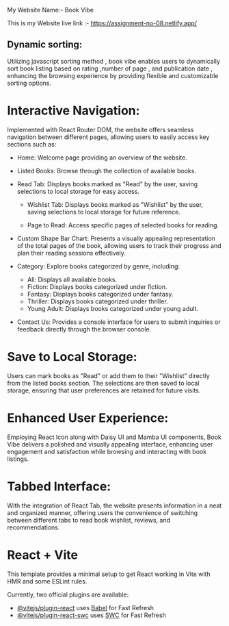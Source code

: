 My Website Name:- Book Vibe

This is my Website live link :- https://assignment-no-08.netlify.app/

## Dynamic sorting:

Utilizing javascript sorting method , book vibe enables users to dynamically sort book listing based on rating ,number of page , and publication date , enhancing the browsing experience by providing flexible and customizable sorting options.

# Interactive Navigation:

Implemented with React Router DOM, the website offers seamless navigation between different pages, allowing users to easily access key sections such as:

  - Home: Welcome page providing an overview of the website.


  - Listed Books: Browse through the collection of available books.

  - Read Tab: Displays books marked as "Read" by the user, saving selections to local storage for easy access.

      - Wishlist Tab: Displays books marked as "Wishlist" by the user, saving selections to local storage for future reference.


      - Page to Read: Access specific pages of selected books for reading.

- Custom Shape Bar Chart: Presents a visually appealing representation of the total pages of the book, allowing users to track their progress and plan their reading sessions effectively.


- Category: Explore books categorized by genre, including:
    - All: Displays all available books.
    - Fiction: Displays books categorized under fiction.
    - Fantasy: Displays books categorized under fantasy.
    - Thriller: Displays books categorized under thriller.
    - Young Adult: Displays books categorized under young adult.
- Contact Us: Provides a console interface for users to submit inquiries or feedback directly through the browser console.

# Save to Local Storage: 

Users can mark books as "Read" or add them to their "Wishlist" directly from the listed books section. The selections are then saved to local storage, ensuring that user preferences are retained for future visits.

# Enhanced User Experience:

Employing React Icon along with Daisy UI and Mamba UI components, Book Vibe delivers a polished and visually appealing interface, enhancing user engagement and satisfaction while browsing and interacting with book listings.


# Tabbed Interface:
With the integration of React Tab, the website presents information in a neat and organized manner, offering users the convenience of switching between different tabs to read book wishlist, reviews, and recommendations.



# React + Vite

This template provides a minimal setup to get React working in Vite with HMR and some ESLint rules.

Currently, two official plugins are available:

- [@vitejs/plugin-react](https://github.com/vitejs/vite-plugin-react/blob/main/packages/plugin-react/README.md) uses [Babel](https://babeljs.io/) for Fast Refresh
- [@vitejs/plugin-react-swc](https://github.com/vitejs/vite-plugin-react-swc) uses [SWC](https://swc.rs/) for Fast Refresh
